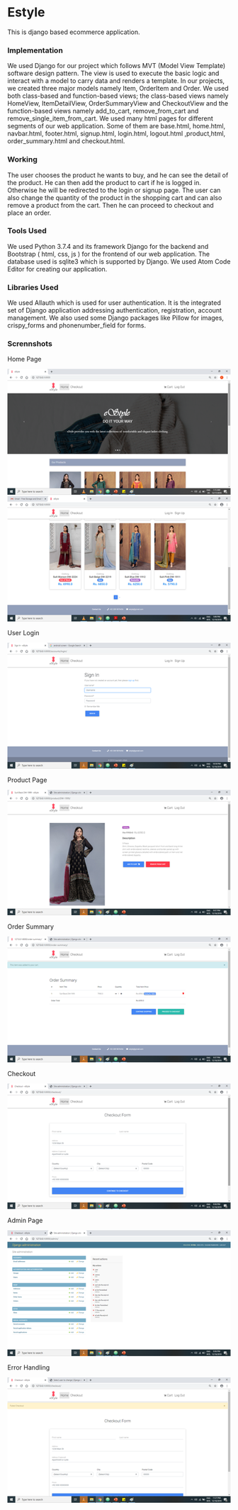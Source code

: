 # Estyle
This is django based ecommerce application.

### Implementation
We used Django for our project which follows MVT (Model View Template) software design pattern. The view is used to execute the basic logic and interact with a model to carry data and renders a template. In our projects, we created three major models namely Item, OrderItem and Order. We used both class-based and function-based views; the class-based views namely HomeView, ItemDetailView, OrderSummaryView and CheckoutView and the function-based views namely add_to_cart, remove_from_cart and remove_single_item_from_cart. We used many html pages for different segments of our web application. Some of them are base.html, home.html, navbar.html, footer.html, signup.html, login.html, logout.html ,product,html, order_summary.html and checkout.html. 

### Working
The user chooses the product he wants to buy, and he can see the detail of the product. He can then add the product to cart if he is logged in. Otherwise he will be redirected to the login or signup page. The user can also change the quantity of the product in the shopping cart and can also remove a product from the cart. Then he can proceed to checkout and place an order. 

### Tools Used
We used Python 3.7.4 and its framework Django for the backend and Bootstrap ( html, css, js ) for the frontend of our web application. The database used is sqlite3 which is supported by Django. We used Atom Code Editor for creating our application.

### Libraries Used
We used Allauth which is used for user authentication. It is the integrated set of Django application addressing authentication, registration, account management. We also used some Django packages like Pillow for images, crispy_forms and phonenumber_field for forms.

### Scrennshots

Home Page

![Home Page](https://github.com/Fatima-Mujahid/estyle/blob/main/Resources/1.png)
![Home Page](https://github.com/Fatima-Mujahid/estyle/blob/main/Resources/2.png)

User Login

![User Login](https://github.com/Fatima-Mujahid/estyle/blob/main/Resources/3.png)

Product Page

![Product Page](https://github.com/Fatima-Mujahid/estyle/blob/main/Resources/4.png)

Order Summary

![Order Summary](https://github.com/Fatima-Mujahid/estyle/blob/main/Resources/5.png)

Checkout

![Checkout](https://github.com/Fatima-Mujahid/estyle/blob/main/Resources/6.png)

Admin Page

![Admin Page](https://github.com/Fatima-Mujahid/estyle/blob/main/Resources/7.png)

Error Handling

![Error Handling](https://github.com/Fatima-Mujahid/estyle/blob/main/Resources/8.png)
